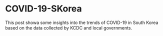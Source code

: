# COVID-19-SKorea
This post showa some insights into the trends of COVID-19 in South Korea based on the data collected by KCDC and local governments.
